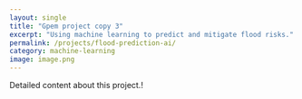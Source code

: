 ```yaml
---
layout: single
title: "Gpem project copy 3"
excerpt: "Using machine learning to predict and mitigate flood risks."
permalink: /projects/flood-prediction-ai/
category: machine-learning
image: image.png
---
```

Detailed content about this project.!